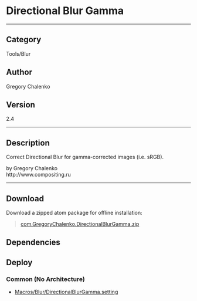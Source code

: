 # Directional Blur Gamma
___

## Category
Tools/Blur

## Author
Gregory Chalenko

## Version
2.4

___

## Description
<p>Correct Directional Blur for gamma-corrected images (i.e. sRGB).</p>

<p>by Gregory Chalenko<br>
http://www.compositing.ru</p>

___

## Download

Download a zipped atom package for offline installation:
> [com.GregoryChalenko.DirectionalBlurGamma.zip](https://gitlab.com/WeSuckLess/Reactor/-/archive/master/Reactor-master.zip?path=Atoms/com.GregoryChalenko.DirectionalBlurGamma)  

## Dependencies

## Deploy

### Common (No Architecture)

<ul>
<li><a href="https://gitlab.com/WeSuckLess/Reactor/-/blob/master/Atoms/com.GregoryChalenko.DirectionalBlurGamma/Macros/Blur/DirectionalBlurGamma.setting?ref_type=heads">Macros/Blur/DirectionalBlurGamma.setting</a></li>
</ul>
